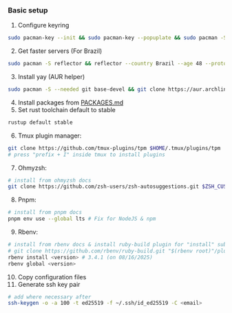 ### Basic setup

1. Configure keyring
```sh
sudo pacman-key --init && sudo pacman-key --popuplate && sudo pacman -Sy archlinux-keyring && sudo pacman -Syyuu
```
2. Get faster servers (For Brazil)
```sh
sudo pacman -S reflector && reflector --country Brazil --age 48 --protocol https --sort rate --save /etc/pacman.d/mirrorlist
```
3. Install yay (AUR helper)
```sh
sudo pacman -S --needed git base-devel && git clone https://aur.archlinux.org/yay.git && cd yay && makepkg -si && 
```
4. Install packages from [PACKAGES.md](./PACKAGES.md)
5. Set rust toolchain default to stable
```sh
rustup default stable
```
6. Tmux plugin manager:
```sh
git clone https://github.com/tmux-plugins/tpm $HOME/.tmux/plugins/tpm
# press "prefix + I" inside tmux to install plugins
```
7. Ohmyzsh:
```sh
# install from ohmyzsh docs
git clone https://github.com/zsh-users/zsh-autosuggestions.git $ZSH_CUSTOM/plugins/zsh-autosuggestions && git clone https://github.com/zsh-users/zsh-syntax-highlighting.git $ZSH_CUSTOM/plugins/zsh-syntax-highlighting
```
8. Pnpm:
```sh
# install from pnpm docs
pnpm env use --global lts # Fix for NodeJS & npm
```
9. Rbenv:
```sh
# install from rbenv docs & install ruby-build plugin for "install" subcommand
# git clone https://github.com/rbenv/ruby-build.git "$(rbenv root)"/plugins/ruby-build
rbenv install <version> # 3.4.1 (on 08/16/2025)
rbenv global <version>
```
10. Copy configuration files
11. Generate ssh key pair
```sh
# add where necessary after
ssh-keygen -o -a 100 -t ed25519 -f ~/.ssh/id_ed25519 -C <email>
```
